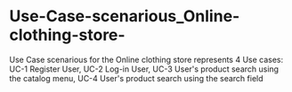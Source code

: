 # Use-Case-scenarious_Online-clothing-store-
Use Case scenarious for the Online clothing store represents 4 Use cases: UC-1 Register User, UC-2 Log-in User, UC-3 User's product search using the catalog menu, UC-4 User's product search using the search field

